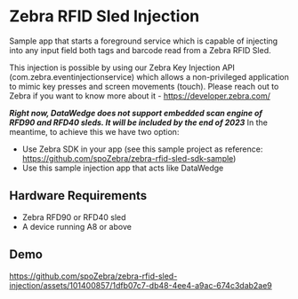 # Zebra RFID Sled Injection
Sample app that starts a foreground service which is capable of injecting into any input field both tags and barcode read from a Zebra RFID Sled.

This injection is possible by using our Zebra Key Injection API (com.zebra.eventinjectionservice) which allows a non-privileged application to mimic key presses and screen movements (touch). 
Please reach out to Zebra if you want to know more about it - https://developer.zebra.com/

***Right now, DataWedge does not support embedded scan engine of RFD90 and RFD40 sleds. It will be included by the end of 2023***
In the meantime, to achieve this we have two option:
- Use Zebra SDK in your app (see this sample project as reference: https://github.com/spoZebra/zebra-rfid-sled-sdk-sample)
- Use this sample injection app that acts like DataWedge

## Hardware Requirements
- Zebra RFD90 or RFD40 sled
- A device running A8 or above

## Demo
https://github.com/spoZebra/zebra-rfid-sled-injection/assets/101400857/1dfb07c7-db48-4ee4-a9ac-674c3dab2ae9

